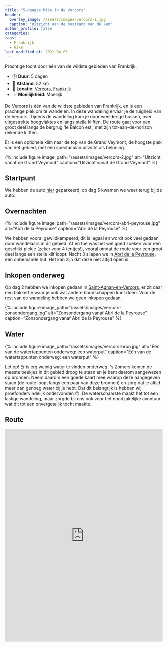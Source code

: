 ```yaml
---
title: "5-daagse hike in de Vercors"
header:
  overlay_image: /assets/images/vercors-1.jpg
  caption: "Uitzicht aan de oostkant van de kam"
author_profile: false
categories:
tags:
  - Frankrijk
  - Hike
last_modified_at: 2021-04-05
---
```

Prachtige tocht door één van de wildste gebieden van Frankrijk.

* 🕓 **Duur**: 5 dagen
* 📏 **Afstand**: 52 km
* 📍 **Locatie**: [Vercors, Frankrijk](https://goo.gl/maps/YXoj7vuAhgwBd2p99)
* 📈 **Moeilijkheid**: Moeilijk

De Vercors is één van de wildste gebieden van Frankrijk, en is een prachtige plek om te wandelen. In deze wandeling ervaar je de ruigheid van de Vercors.
Tijdens de wandeling kom je door weelderige bossen, over uitgestrekte hoogvlaktes en langs steile kliffen.
De route gaat voor een groot deel langs de bergrug 'le Balcon est', met zijn tot-aan-de-horizon reikende kliffen.

Er is een optionele klim naar de top van de Grand Veymont, de hoogste piek van het gebied, met een spectaculair uitzicht als beloning.

{% include figure image_path="/assets/images/vercors-2.jpg" alt="Uitzicht vanaf de Grand Veymont" caption="Uitzicht vanaf de Grand Veymont" %}

## Startpunt
We hebben de auto [hier](https://goo.gl/maps/jTMgzk45qWfhDa938) geparkeerd, op dag 5 kwamen we weer terug bij de auto.

## Overnachten

{% include figure image_path="/assets/images/vercors-abri-peyrouse.jpg" alt="Abri de la Peyrouse" caption="Abri de la Peyrouse" %}

We hebben vooral gewildkampeerd, dit is legaal en wordt ook veel gedaan door wandelaars in dit gebied.
Af en toe was het wel goed zoeken voor een geschikt plekje (zeker voor 4 tentjes!), vooral omdat de route voor een groot deel langs een steile klif loopt.
Nacht 3 sliepen we in [Abri de la Peyrouse](https://goo.gl/maps/VfmiVqB5gF4JmRKk7), een onbemande hut.
Het kan zijn dat deze niet altijd open is.

## Inkopen onderweg
Op dag 2 hebben we inkopen gedaan in [Saint-Agnan-en-Vercors](https://goo.gl/maps/fj6LgDN9bgDdjJxg7),
er zit daar een bakkertje waar je ook wat andere boodschappen kunt doen.
Voor de rest van de wandeling hebben we geen inkopen gedaan.

{% include figure image_path="/assets/images/vercors-zonsondergang.jpg" alt="Zonsondergang vanaf Abri de la Peyrouse" caption="Zonsondergang vanaf Abri de la Peyrouse" %}

## Water
{% include figure image_path="/assets/images/vercors-bron.jpg" alt="Één van de watertappunten onderweg: een waterput" caption="Één van de watertappunten onderweg: een waterput" %}

Let op! Er is erg weinig water te vinden onderweg. 's Zomers komen de meeste beekjes in dit gebied droog te staan en je bent daarom aangewezen op bronnen.
Neem daarom een goede kaart mee waarop deze aangegeven staan (de route loopt langs een paar van deze bronnen) en zorg dat je altijd meer dan genoeg water bij je hebt. Dat dit belangrijk is hebben wij proefondervindelijk ondervonden 🙃. De waterschaarste maakt het tot een lastige wandeling, maar zorgde bij ons ook voor het noodzakelijke avontuur wat dit tot een onvergetelijk tocht maakte.

## Route
<iframe src="https://www.komoot.com/tour/208959169/embed?profile=1" width="100%" height="680" frameborder="0" scrolling="no"></iframe>
